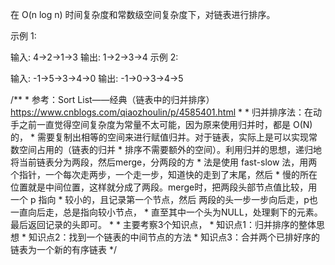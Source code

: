在 O(n log n) 时间复杂度和常数级空间复杂度下，对链表进行排序。

示例 1:

输入: 4->2->1->3
输出: 1->2->3->4
示例 2:

输入: -1->5->3->4->0
输出: -1->0->3->4->5




/**
     * 参考：Sort List——经典（链表中的归并排序） https://www.cnblogs.com/qiaozhoulin/p/4585401.html
     * 
     * 归并排序法：在动手之前一直觉得空间复杂度为常量不太可能，因为原来使用归并时，都是 O(N)的，
     * 需要复制出相等的空间来进行赋值归并。对于链表，实际上是可以实现常数空间占用的（链表的归并
     * 排序不需要额外的空间）。利用归并的思想，递归地将当前链表分为两段，然后merge，分两段的方
     * 法是使用 fast-slow 法，用两个指针，一个每次走两步，一个走一步，知道快的走到了末尾，然后
     * 慢的所在位置就是中间位置，这样就分成了两段。merge时，把两段头部节点值比较，用一个 p 指向
     * 较小的，且记录第一个节点，然后 两段的头一步一步向后走，p也一直向后走，总是指向较小节点，
     * 直至其中一个头为NULL，处理剩下的元素。最后返回记录的头即可。
     * 
     * 主要考察3个知识点，
     * 知识点1：归并排序的整体思想
     * 知识点2：找到一个链表的中间节点的方法
     * 知识点3：合并两个已排好序的链表为一个新的有序链表
     */
